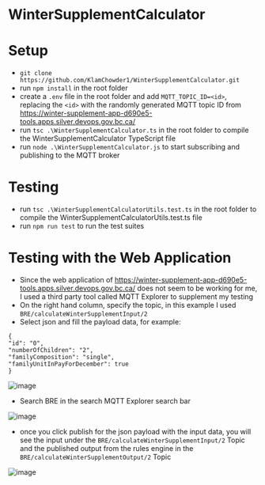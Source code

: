 # WinterSupplementCalculator

# Setup

- `git clone https://github.com/KlamChowder1/WinterSupplementCalculator.git`
- run `npm install` in the root folder
- create a `.env` file in the root folder and add `MQTT_TOPIC_ID=<id>`, replacing the `<id>` with the randomly generated MQTT topic ID from https://winter-supplement-app-d690e5-tools.apps.silver.devops.gov.bc.ca/
- run `tsc .\WinterSupplementCalculator.ts` in the root folder to compile the WinterSupplementCalculator TypeScript file
- run `node .\WinterSupplementCalculator.js` to start subscribing and publishing to the MQTT broker

# Testing

- run `tsc .\WinterSupplementCalculatorUtils.test.ts` in the root folder to compile the WinterSupplementCalculatorUtils.test.ts file
- run `npm run test` to run the test suites

# Testing with the Web Application

- Since the web application of https://winter-supplement-app-d690e5-tools.apps.silver.devops.gov.bc.ca/ does not seem to be working for me, I used a third party tool called MQTT Explorer to supplement my testing
- On the right hand column, specify the topic, in this example I used `BRE/calculateWinterSupplementInput/2`
- Select json and fill the payload data, for example:
```
{
"id": "0",
"numberOfChildren": "2",
"familyComposition": "single",
"familyUnitInPayForDecember": true
}
```

![image](https://github.com/user-attachments/assets/e0547df3-aa86-4aeb-93de-746596041917)

- Search BRE in the search MQTT Explorer search bar
  
![image](https://github.com/user-attachments/assets/491f67e5-2412-4c99-9d47-7d8d57654d92)

- once you click publish for the json payload with the input data, you will see the input under the `BRE/calculateWinterSupplementInput/2` Topic and the published output from the rules engine in the `BRE/calculateWinterSupplementOutput/2` Topic

![image](https://github.com/user-attachments/assets/10fef3f4-cd9f-44d9-9695-9fa3a93a765e)


